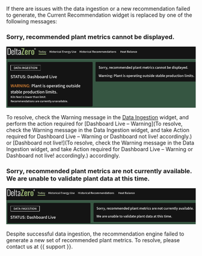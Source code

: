 If there are issues with the data ingestion or a new recommendation failed to generate, the Current Recommendation widget is replaced by one of the following messages:

### ​Sorry, recommended plant metrics cannot be displayed.

![Sorry, recommended plant metrics cannot be displayed](../_assets/media/screenshots/today/issue-cannot-be-displayed.png)

To resolve, check the Warning message in the [Data Ingestion](data_ingestion.md) widget, and perform the action required for [Dashboard Live – Warning](To resolve, check the Warning message in the Data Ingestion widget, and take Action required for Dashboard Live – Warning or Dashboard not live! accordingly.) or [Dashboard not live!](To resolve, check the Warning message in the Data Ingestion widget, and take Action required for Dashboard Live – Warning or Dashboard not live! accordingly.) accordingly.


### Sorry, recommended plant metrics are not currently available. <br />We are unable to validate plant data at this time.

![Sorry, recommended plant metrics are not currently available](../_assets/media/screenshots/today/issue-not-currently-available.png)

Despite successful data ingestion, the recommendation engine failed to generate a new set of recommended plant metrics. To resolve, please contact us at {{ support }}.